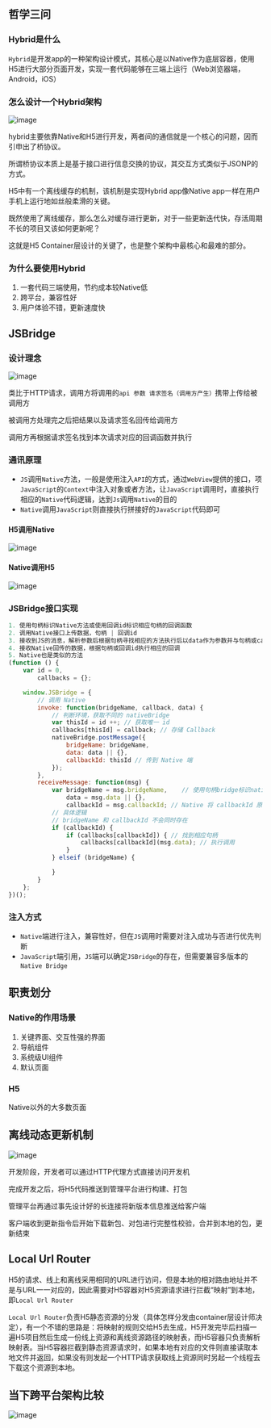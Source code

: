 ## 哲学三问

### Hybrid是什么

`Hybrid`是开发app的一种架构设计模式，其核心是以Native作为底层容器，使用H5进行大部分页面开发，实现一套代码能够在三端上运行（Web浏览器端，Android，iOS）

### 怎么设计一个Hybrid架构

![image](https://raw.githubusercontent.com/chemdemo/chemdemo.github.io/master/img/hybrid/architecture.png)

hybrid主要依靠Native和H5进行开发，两者间的通信就是一个核心的问题，因而引申出了桥协议。

所谓桥协议本质上是基于接口进行信息交换的协议，其交互方式类似于JSONP的方式。

H5中有一个离线缓存的机制，该机制是实现Hybrid app像Native app一样在用户手机上运行地如丝般柔滑的关键。

既然使用了离线缓存，那么怎么对缓存进行更新，对于一些更新迭代快，存活周期不长的项目又该如何更新呢？

这就是H5 Container层设计的关键了，也是整个架构中最核心和最难的部分。

### 为什么要使用Hybrid

1. 一套代码三端使用，节约成本较Native低
2. 跨平台，兼容性好
3. 用户体验不错，更新速度快

## JSBridge

### 设计理念

![image](https://raw.githubusercontent.com/chemdemo/chemdemo.github.io/master/img/hybrid/jsbridge_1.png)

类比于HTTP请求，调用方将调用的`api 参数 请求签名（调用方产生）`携带上传给被调用方

被调用方处理完之后把结果以及请求签名回传给调用方

调用方再根据请求签名找到本次请求对应的回调函数并执行

### 通讯原理

- `JS`调用`Native`方法，一般是使用注入`API`的方式，通过`WebView`提供的接口，项`JavaScript`的`Context`中注入对象或者方法，让`JavaScript`调用时，直接执行相应的`Native`代码逻辑，达到`Js`调用`Native`的目的
- `Native`调用`JavaScript`则直接执行拼接好的`JavaScript`代码即可

#### H5调用Native

![image](https://raw.githubusercontent.com/chemdemo/chemdemo.github.io/master/img/hybrid/jsbridge_2.png)

#### Native调用H5

![image](https://raw.githubusercontent.com/chemdemo/chemdemo.github.io/master/img/hybrid/jsbridge_3.png)

### JSBridge接口实现

```js
1. 使用句柄标识Native方法或使用回调id标识相应句柄的回调函数
2. 调用Native接口上传数据，句柄 | 回调id
3. 接收到JS的消息，解析参数后根据句柄寻找相应的方法执行后以data作为参数并与句柄或callbackId等一起返回
4. 接收Native回传的数据，根据句柄或回调id执行相应的回调
5. Native也是类似的方法
(function () {
    var id = 0,
        callbacks = {};

    window.JSBridge = {
        // 调用 Native
        invoke: function(bridgeName, callback, data) {
            // 判断环境，获取不同的 nativeBridge
            var thisId = id ++; // 获取唯一 id
            callbacks[thisId] = callback; // 存储 Callback
            nativeBridge.postMessage({
                bridgeName: bridgeName,
                data: data || {},
                callbackId: thisId // 传到 Native 端
            });
        },
        receiveMessage: function(msg) {
            var bridgeName = msg.bridgeName,	// 使用句柄bridge标识native方法
                data = msg.data || {},
                callbackId = msg.callbackId; // Native 将 callbackId 原封不动传回
            // 具体逻辑
            // bridgeName 和 callbackId 不会同时存在
            if (callbackId) {
                if (callbacks[callbackId]) { // 找到相应句柄
                    callbacks[callbackId](msg.data); // 执行调用
                }
            } elseif (bridgeName) {

            }
        }
    };
})();

```

### 注入方式

- `Native`端进行注入，兼容性好，但在`JS`调用时需要对注入成功与否进行优先判断
- `JavaScript`端引用，`JS`端可以确定`JSBridge`的存在，但需要兼容多版本的`Native Bridge`

## 职责划分

### Native的作用场景

1. 关键界面、交互性强的界面
2. 导航组件
3. 系统级UI组件
4. 默认页面

### H5

Native以外的大多数页面

## 离线动态更新机制

![image](https://raw.githubusercontent.com/chemdemo/chemdemo.github.io/master/img/hybrid/workflow.png)

开发阶段，开发者可以通过HTTP代理方式直接访问开发机

完成开发之后，将H5代码推送到管理平台进行构建、打包

管理平台再通过事先设计好的长连接将新版本信息推送给客户端

客户端收到更新指令后开始下载新包、对包进行完整性校验，合并到本地的包，更新结束

## Local Url Router

H5的请求、线上和离线采用相同的URL进行访问，但是本地的相对路由地址并不是与URL一一对应的，因此需要对H5容器对H5资源请求进行拦截“映射”到本地，即`Local Url Router`

`Local Url Router`负责H5静态资源的分发（具体怎样分发由container层设计师决定），有一个不错的思路是：将映射的规则交给H5去生成，H5开发完毕后扫描一遍H5项目然后生成一份线上资源和离线资源路径的映射表，而H5容器只负责解析映射表。当H5容器拦截到静态资源请求时，如果本地有对应的文件则直接读取本地文件并返回，如果没有则发起一个HTTP请求获取线上资源同时另起一个线程去下载这个资源到本地。

## 当下跨平台架构比较

![image](https://pic4.zhimg.com/v2-e9174dc27c9fa4165038b1b3b201f27f_b.jpg)